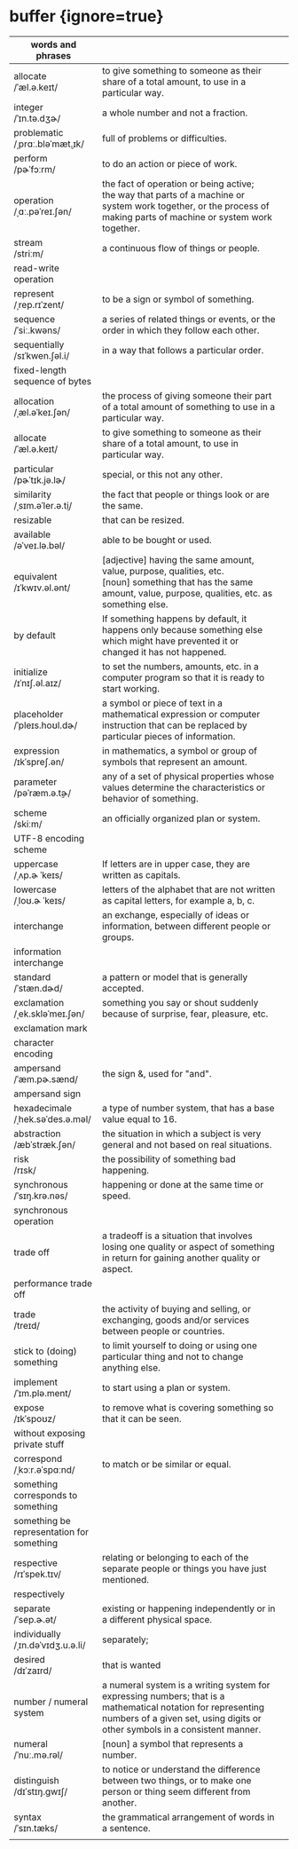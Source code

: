 # buffer {ignore=true}

| words and phrases |  ||
| --- | --- | --- |
| allocate<br/>/ˈæl.ə.keɪt/ | to give something to someone as their share of a total amount, to use in a particular way. ||
| integer<br>/ˈɪn.tə.dʒɚ/ | a whole number and not a fraction. ||
| problematic<br/>/ˌprɑː.bləˈmæt̬.ɪk/ | full of problems or difficulties. ||
| perform<br/>/pɚˈfɔːrm/ | to do an action or piece of work. ||
| operation<br/>/ˌɑː.pəˈreɪ.ʃən/ | the fact of operation or being active;<br/>the way that parts of a machine or system work together, or the process of making parts of machine or system work together. ||
| stream<br/>/striːm/ | a continuous flow of things or people. ||
| read-write operation |  ||
| represent<br/>/ˌrep.rɪˈzent/ | to be a sign or symbol of something. ||
| sequence<br/>/ˈsiː.kwəns/ | a series of related things or events, or the order in which they follow each other. ||
| sequentially<br/>/sɪˈkwen.ʃəl.i/ | in a way that follows a particular order. ||
| fixed-length sequence of bytes |  ||
| allocation<br/>/ˌæl.əˈkeɪ.ʃən/ | the process of giving someone their part of a total amount of something to use in a particular way. ||
| allocate<br/>/ˈæl.ə.keɪt/ | to give something to someone as their share of a total amount, to use in particular way. ||
| particular<br/>/pɚˈtɪk.jə.lɚ/ | special, or this not any other. ||
| similarity<br/>/ˌsɪm.əˈler.ə.t̬i/ | the fact that people or things look or are the same. ||
| resizable | that can be resized. ||
| available<br/>/əˈveɪ.lə.bəl/ | able to be bought or used. ||
| equivalent<br/>/ɪˈkwɪv.əl.ənt/ | [adjective] having the same amount, value, purpose, qualities, etc.<br/>[noun] something that has the same amount, value, purpose, qualities, etc. as something else.<br/> ||
| by default | If something happens by default, it happens only because something else which might have prevented it or changed it has not happened. ||
| initialize<br/>/ɪˈnɪʃ.əl.aɪz/ | to set the numbers, amounts, etc. in a computer program so that it is ready to start working. ||
| placeholder<br/>/ˈpleɪs.hoʊl.dɚ/ | a symbol or piece of text in a mathematical expression or computer instruction that can be replaced by particular pieces of information. ||
| expression<br/>/ɪkˈspreʃ.ən/ | in mathematics, a symbol or group of symbols that represent an amount. ||
| parameter<br/>/pəˈræm.ə.t̬ɚ/ | any of a set of physical properties whose values determine the characteristics or behavior of something. ||
| scheme<br/>/skiːm/ | an officially organized plan or system. ||
| UTF-8 encoding scheme |  ||
| uppercase<br/>/ˌʌp.ɚ ˈkeɪs/ | If letters are in upper case, they are written as capitals. ||
| lowercase<br/>/ˌloʊ.ɚ ˈkeɪs/ | letters of the alphabet that are not written as capital letters, for example a, b, c. ||
| interchange<br/> | an exchange, especially of ideas or information, between different people or groups. ||
| information interchange |  ||
| standard<br/>/ˈstæn.dɚd/ | a pattern or model that is generally accepted. ||
| exclamation<br/>/ˌek.skləˈmeɪ.ʃən/ | something you say or shout suddenly because of surprise, fear, pleasure, etc. ||
| exclamation mark |  ||
| character encoding |  ||
| ampersand<br/>/ˈæm.pɚ.sænd/ | the sign &, used for "and". ||
| ampersand sign |  ||
| hexadecimale<br/>/ˌhek.səˈdes.ə.məl/ | a type of number system, that has a base value equal to 16. ||
| abstraction<br/>/æbˈstræk.ʃən/ | the situation in which a subject is very general and not based on real situations. ||
| risk<br/>/rɪsk/ | the possibility of something bad happening. ||
| synchronous<br/>/ˈsɪŋ.krə.nəs/ | happening or done at the same time or speed. ||
| synchronous operation |  ||
| trade off | a tradeoff is a situation that involves losing one quality or aspect of something in return for gaining another quality or aspect. ||
| performance trade off |  ||
| trade<br/>/treɪd/ | the activity of buying and selling, or exchanging, goods and/or services between people or countries. ||
| stick to (doing) something | to limit yourself to doing or using one particular thing and not to change anything else. ||
| implement<br/>/ˈɪm.plə.ment/ | to start using a plan or system. ||
| expose<br/>/ɪkˈspoʊz/ | to remove what is covering something so that it can be seen. ||
| without exposing private stuff |  ||
| correspond<br/>/ˌkɔːr.əˈspɑːnd/ | to match or be similar or equal. ||
| something corresponds to something |  ||
| something be representation for something |  ||
| respective<br/>/rɪˈspek.tɪv/ | relating or belonging to each of the separate people or things you have just mentioned. ||
| respectively |  ||
| separate<br/>/ˈsep.ɚ.ət/ | existing or happening independently or in a different physical space. ||
| individually<br/>/ˌɪn.dəˈvɪdʒ.u.ə.li/ | separately; ||
| desired<br/>/dɪˈzaɪrd/ | that is wanted ||
| number / numeral system | a numeral system is a writing system for expressing numbers; that is a mathematical notation for representing numbers of a given set, using digits or other symbols in a consistent manner. ||
| numeral<br/>/ˈnuː.mə.rəl/ | [noun] a symbol that represents a number. ||
| distinguish<br/>/dɪˈstɪŋ.ɡwɪʃ/ | to notice or understand the difference between two things, or to make one person or thing seem different from another. ||
| syntax<br/>/ˈsɪn.tæks/ | the grammatical arrangement of words in a sentence. ||
|  |  ||
